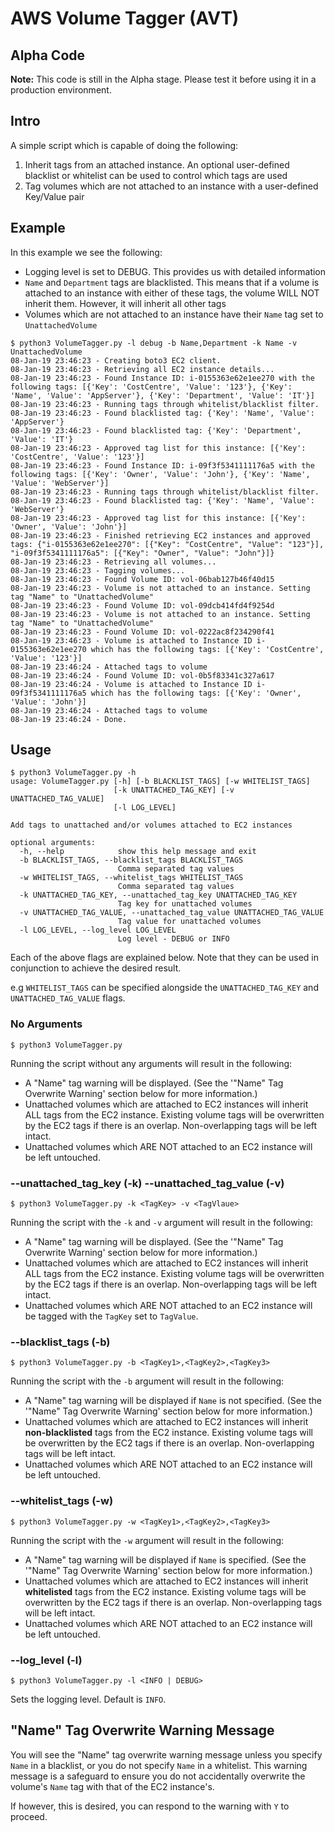 # AWS Volume Tagger (AVT)
## Alpha Code

**Note:** This code is still in the Alpha stage. Please test it before using it in a production environment.

## Intro

A simple script which is capable of doing the following:
1. Inherit tags from an attached instance. An optional user-defined blacklist or whitelist can be used to control 
which tags are used
2. Tag volumes which are not attached to an instance with a user-defined Key/Value pair

## Example

In this example we see the following:
* Logging level is set to DEBUG. This provides us with detailed information
* `Name` and `Department` tags are blacklisted. This means that if a volume is attached to an instance with either of
these tags, the volume WILL NOT inherit them. However, it will inherit all other tags
* Volumes which are not attached to an instance have their `Name` tag set to `UnattachedVolume`

```
$ python3 VolumeTagger.py -l debug -b Name,Department -k Name -v UnattachedVolume
08-Jan-19 23:46:23 - Creating boto3 EC2 client.
08-Jan-19 23:46:23 - Retrieving all EC2 instance details...
08-Jan-19 23:46:23 - Found Instance ID: i-0155363e62e1ee270 with the following tags: [{'Key': 'CostCentre', 'Value': '123'}, {'Key': 'Name', 'Value': 'AppServer'}, {'Key': 'Department', 'Value': 'IT'}]
08-Jan-19 23:46:23 - Running tags through whitelist/blacklist filter.
08-Jan-19 23:46:23 - Found blacklisted tag: {'Key': 'Name', 'Value': 'AppServer'}
08-Jan-19 23:46:23 - Found blacklisted tag: {'Key': 'Department', 'Value': 'IT'}
08-Jan-19 23:46:23 - Approved tag list for this instance: [{'Key': 'CostCentre', 'Value': '123'}]
08-Jan-19 23:46:23 - Found Instance ID: i-09f3f5341111176a5 with the following tags: [{'Key': 'Owner', 'Value': 'John'}, {'Key': 'Name', 'Value': 'WebServer'}]
08-Jan-19 23:46:23 - Running tags through whitelist/blacklist filter.
08-Jan-19 23:46:23 - Found blacklisted tag: {'Key': 'Name', 'Value': 'WebServer'}
08-Jan-19 23:46:23 - Approved tag list for this instance: [{'Key': 'Owner', 'Value': 'John'}]
08-Jan-19 23:46:23 - Finished retrieving EC2 instances and approved tags: {"i-0155363e62e1ee270": [{"Key": "CostCentre", "Value": "123"}], "i-09f3f5341111176a5": [{"Key": "Owner", "Value": "John"}]}
08-Jan-19 23:46:23 - Retrieving all volumes...
08-Jan-19 23:46:23 - Tagging volumes...
08-Jan-19 23:46:23 - Found Volume ID: vol-06bab127b46f40d15
08-Jan-19 23:46:23 - Volume is not attached to an instance. Setting tag "Name" to "UnattachedVolume"
08-Jan-19 23:46:23 - Found Volume ID: vol-09dcb414fd4f9254d
08-Jan-19 23:46:23 - Volume is not attached to an instance. Setting tag "Name" to "UnattachedVolume"
08-Jan-19 23:46:23 - Found Volume ID: vol-0222ac8f234290f41
08-Jan-19 23:46:23 - Volume is attached to Instance ID i-0155363e62e1ee270 which has the following tags: [{'Key': 'CostCentre', 'Value': '123'}]
08-Jan-19 23:46:24 - Attached tags to volume
08-Jan-19 23:46:24 - Found Volume ID: vol-0b5f83341c327a617
08-Jan-19 23:46:24 - Volume is attached to Instance ID i-09f3f5341111176a5 which has the following tags: [{'Key': 'Owner', 'Value': 'John'}]
08-Jan-19 23:46:24 - Attached tags to volume
08-Jan-19 23:46:24 - Done.
```

## Usage 

```
$ python3 VolumeTagger.py -h
usage: VolumeTagger.py [-h] [-b BLACKLIST_TAGS] [-w WHITELIST_TAGS]
                       [-k UNATTACHED_TAG_KEY] [-v UNATTACHED_TAG_VALUE]
                       [-l LOG_LEVEL]

Add tags to unattached and/or volumes attached to EC2 instances

optional arguments:
  -h, --help            show this help message and exit
  -b BLACKLIST_TAGS, --blacklist_tags BLACKLIST_TAGS
                        Comma separated tag values
  -w WHITELIST_TAGS, --whitelist_tags WHITELIST_TAGS
                        Comma separated tag values
  -k UNATTACHED_TAG_KEY, --unattached_tag_key UNATTACHED_TAG_KEY
                        Tag key for unattached volumes
  -v UNATTACHED_TAG_VALUE, --unattached_tag_value UNATTACHED_TAG_VALUE
                        Tag value for unattached volumes
  -l LOG_LEVEL, --log_level LOG_LEVEL
                        Log level - DEBUG or INFO
```

Each of the above flags are explained below. Note that they can be used in conjunction to achieve the desired result.

e.g `WHITELIST_TAGS` can be specified alongside the `UNATTACHED_TAG_KEY` and `UNATTACHED_TAG_VALUE` flags.

### No Arguments

```
$ python3 VolumeTagger.py
```

Running the script without any arguments will result in the following:
* A "Name" tag warning will be displayed. (See the '"Name" Tag Overwrite Warning' section below for more information.) 
* Unattached volumes which are attached to EC2 instances will inherit ALL tags from the EC2 instance. Existing volume
tags will be overwritten by the EC2 tags if there is an overlap. Non-overlapping tags will be left intact.
* Unattached volumes which ARE NOT attached to an EC2 instance will be left untouched.

### --unattached_tag_key (-k) --unattached_tag_value (-v)

```
$ python3 VolumeTagger.py -k <TagKey> -v <TagVlaue>
```

Running the script with the `-k` and `-v` argument will result in the following:
* A "Name" tag warning will be displayed. (See the '"Name" Tag Overwrite Warning' section below for more information.) 
* Unattached volumes which are attached to EC2 instances will inherit ALL tags from the EC2 instance. Existing volume
tags will be overwritten by the EC2 tags if there is an overlap. Non-overlapping tags will be left intact.
* Unattached volumes which ARE NOT attached to an EC2 instance will be tagged with the `TagKey` set to `TagValue`.
 
### --blacklist_tags (-b)

```
$ python3 VolumeTagger.py -b <TagKey1>,<TagKey2>,<TagKey3>
```

Running the script with the `-b` argument will result in the following:
* A "Name" tag warning will be displayed if `Name` is not specified. (See the '"Name" Tag Overwrite Warning' section 
below for more information.)
* Unattached volumes which are attached to EC2 instances will inherit **non-blacklisted** tags from the EC2 instance. 
Existing volume tags will be overwritten by the EC2 tags if there is an overlap. Non-overlapping tags will be left 
intact.
* Unattached volumes which ARE NOT attached to an EC2 instance will be left untouched.

### --whitelist_tags (-w)

```
$ python3 VolumeTagger.py -w <TagKey1>,<TagKey2>,<TagKey3>
```

Running the script with the `-w` argument will result in the following:
* A "Name" tag warning will be displayed if `Name` is specified. (See the '"Name" Tag Overwrite Warning' section 
below for more information.)
* Unattached volumes which are attached to EC2 instances will inherit **whitelisted** tags from the EC2 instance. 
Existing volume tags will be overwritten by the EC2 tags if there is an overlap. Non-overlapping tags will be left 
intact.
* Unattached volumes which ARE NOT attached to an EC2 instance will be left untouched.

### --log_level (-l)

```
$ python3 VolumeTagger.py -l <INFO | DEBUG>
```


Sets the logging level. Default is `INFO`.

## "Name" Tag Overwrite Warning Message

You will see the "Name" tag overwrite warning message unless you specify `Name` in a blacklist, or you do not specify
`Name` in a whitelist. This warning message is a safeguard to ensure you do not accidentally overwrite the volume's 
`Name` tag with that of the EC2 instance's.

If however, this is desired, you can respond to the warning with `Y` to proceed. 